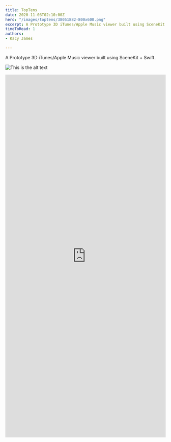 ```yaml
---
title: TopTens
date: 2020-11-03T02:10:00Z
hero: "/images/toptens/38051882-800x600.png"
excerpt: A Prototype 3D iTunes/Apple Music viewer built using SceneKit + Swift.
timeToRead: 1
authors:
- Kacy James

---
```

A Prototype 3D iTunes/Apple Music viewer built using SceneKit + Swift.

![This is the alt text](/images/toptens/interface.jpeg)

<div style='position:relative; padding-bottom:calc(216.70% + 44px)'><iframe src='https://gfycat.com/ifr/SinfulMildGrayfox' frameborder='0' scrolling='no' width='100%' height='100%' style='position:absolute;top:0;left:0;' allowfullscreen></iframe></div>